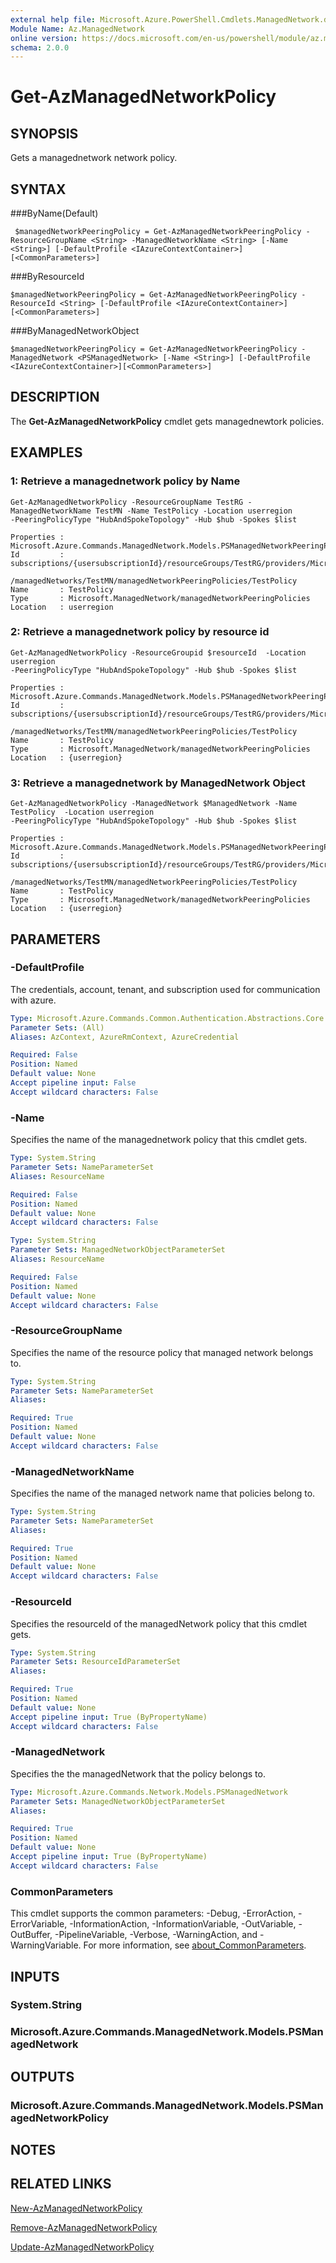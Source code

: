 ```yaml
---
external help file: Microsoft.Azure.PowerShell.Cmdlets.ManagedNetwork.dll-Help.xml
Module Name: Az.ManagedNetwork
online version: https://docs.microsoft.com/en-us/powershell/module/az.managednetwork/get-azmanagednetworkpolicy
schema: 2.0.0
---
```


# Get-AzManagedNetworkPolicy

## SYNOPSIS
Gets a managednetwork network policy.

## SYNTAX

###ByName(Default)
```
 $managedNetworkPeeringPolicy = Get-AzManagedNetworkPeeringPolicy -ResourceGroupName <String> -ManagedNetworkName <String> [-Name <String>] [-DefaultProfile <IAzureContextContainer>][<CommonParameters>]
```

###ByResourceId
```
$managedNetworkPeeringPolicy = Get-AzManagedNetworkPeeringPolicy -ResourceId <String> [-DefaultProfile <IAzureContextContainer>][<CommonParameters>]
```

###ByManagedNetworkObject
```
$managedNetworkPeeringPolicy = Get-AzManagedNetworkPeeringPolicy -ManagedNetwork <PSManagedNetwork> [-Name <String>] [-DefaultProfile <IAzureContextContainer>][<CommonParameters>]
```

## DESCRIPTION
The **Get-AzManagedNetworkPolicy** cmdlet gets managednewtork policies.

## EXAMPLES

### 1: Retrieve a managednetwork policy by Name
```
Get-AzManagedNetworkPolicy -ResourceGroupName TestRG -ManagedNetworkName TestMN -Name TestPolicy -Location userregion
-PeeringPolicyType "HubAndSpokeTopology" -Hub $hub -Spokes $list

Properties : Microsoft.Azure.Commands.ManagedNetwork.Models.PSManagedNetworkPeeringPolicyProperties
Id         : subscriptions/{usersubscriptionId}/resourceGroups/TestRG/providers/Microsoft.ManagedNetwork
             /managedNetworks/TestMN/managedNetworkPeeringPolicies/TestPolicy
Name       : TestPolicy
Type       : Microsoft.ManagedNetwork/managedNetworkPeeringPolicies
Location   : userregion
```

### 2: Retrieve a managednetwork policy by resource id
```
Get-AzManagedNetworkPolicy -ResourceGroupid $resourceId  -Location userregion
-PeeringPolicyType "HubAndSpokeTopology" -Hub $hub -Spokes $list

Properties : Microsoft.Azure.Commands.ManagedNetwork.Models.PSManagedNetworkPeeringPolicyProperties
Id         : subscriptions/{usersubscriptionId}/resourceGroups/TestRG/providers/Microsoft.ManagedNetwork
             /managedNetworks/TestMN/managedNetworkPeeringPolicies/TestPolicy
Name       : TestPolicy
Type       : Microsoft.ManagedNetwork/managedNetworkPeeringPolicies
Location   : {userregion}
```

### 3: Retrieve a managednetwork by ManagedNetwork Object
```
Get-AzManagedNetworkPolicy -ManagedNetwork $ManagedNetwork -Name TestPolicy  -Location userregion
-PeeringPolicyType "HubAndSpokeTopology" -Hub $hub -Spokes $list

Properties : Microsoft.Azure.Commands.ManagedNetwork.Models.PSManagedNetworkPeeringPolicyProperties
Id         : subscriptions/{usersubscriptionId}/resourceGroups/TestRG/providers/Microsoft.ManagedNetwork
             /managedNetworks/TestMN/managedNetworkPeeringPolicies/TestPolicy
Name       : TestPolicy
Type       : Microsoft.ManagedNetwork/managedNetworkPeeringPolicies
Location   : {userregion}
```

## PARAMETERS

### -DefaultProfile
The credentials, account, tenant, and subscription used for communication with azure.

```yaml
Type: Microsoft.Azure.Commands.Common.Authentication.Abstractions.Core.IAzureContextContainer
Parameter Sets: (All)
Aliases: AzContext, AzureRmContext, AzureCredential

Required: False
Position: Named
Default value: None
Accept pipeline input: False
Accept wildcard characters: False
```

### -Name
Specifies the name of the managednetwork policy that this cmdlet gets.

```yaml
Type: System.String
Parameter Sets: NameParameterSet
Aliases: ResourceName

Required: False
Position: Named
Default value: None
Accept wildcard characters: False
```

```yaml
Type: System.String
Parameter Sets: ManagedNetworkObjectParameterSet
Aliases: ResourceName

Required: False
Position: Named
Default value: None
Accept wildcard characters: False
```

### -ResourceGroupName
Specifies the name of the resource policy that managed network belongs to.

```yaml
Type: System.String
Parameter Sets: NameParameterSet
Aliases:

Required: True
Position: Named
Default value: None
Accept wildcard characters: False
```

### -ManagedNetworkName
Specifies the name of the managed network name that policies belong to.

```yaml
Type: System.String
Parameter Sets: NameParameterSet
Aliases:

Required: True
Position: Named
Default value: None
Accept wildcard characters: False
```

### -ResourceId
Specifies the resourceId of the managedNetwork policy that this cmdlet gets.

```yaml
Type: System.String
Parameter Sets: ResourceIdParameterSet
Aliases:

Required: True
Position: Named
Default value: None
Accept pipeline input: True (ByPropertyName)
Accept wildcard characters: False
```

### -ManagedNetwork
Specifies the the managedNetwork that the policy belongs to.

```yaml
Type: Microsoft.Azure.Commands.Network.Models.PSManagedNetwork
Parameter Sets: ManagedNetworkObjectParameterSet
Aliases:

Required: True
Position: Named
Default value: None
Accept pipeline input: True (ByPropertyName)
Accept wildcard characters: False
```

### CommonParameters
This cmdlet supports the common parameters: -Debug, -ErrorAction, -ErrorVariable, -InformationAction, -InformationVariable, -OutVariable, -OutBuffer, -PipelineVariable, -Verbose, -WarningAction, and -WarningVariable. For more information, see [about_CommonParameters](http://go.microsoft.com/fwlink/?LinkID=113216).

## INPUTS

### System.String

### Microsoft.Azure.Commands.ManagedNetwork.Models.PSManagedNetwork

## OUTPUTS

### Microsoft.Azure.Commands.ManagedNetwork.Models.PSManagedNetworkPolicy

## NOTES

## RELATED LINKS

[New-AzManagedNetworkPolicy](./New-AzManagedNetworkPolicy.md)

[Remove-AzManagedNetworkPolicy](./Remove-AzManagedNetworkPolicy.md)

[Update-AzManagedNetworkPolicy](./Update-AzManagedNetworkPolicy.md)


